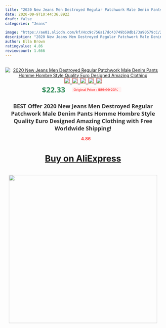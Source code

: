```yaml
---
title: "2020 New Jeans Men Destroyed Regular Patchwork Male Denim Pants Homme Hombre Style Quality Euro Designed Amazing Clothing"
date: 2020-09-9T10:44:36.892Z
draft: false
categories: "Jeans"

image: "https://ae01.alicdn.com/kf/Hcc9c756a17dc43749b59db173a90579cC/2020-New-Jeans-Men-Destroyed-Regular-Patchwork-Male-Denim-Pants-Homme-Hombre-Style-Quality-Euro-Designed.jpg"
description: "2020 New Jeans Men Destroyed Regular Patchwork Male Denim Pants Homme Hombre Style Quality Euro Designed Amazing Clothing"
author: Ella Brown
ratingvalue: 4.86
reviewcount: 1.666
---
```

<br>
<div style="text-align: center;">
<a href="https://s.click.aliexpress.com/e/_AWjwxF" target="_blank" rel="nofollow noopener noreferrer"><img alt="2020 New Jeans Men Destroyed Regular Patchwork Male Denim Pants Homme Hombre Style Quality Euro Designed Amazing Clothing" class="magnifier-image" src="https://ae01.alicdn.com/kf/Hcc9c756a17dc43749b59db173a90579cC/2020-New-Jeans-Men-Destroyed-Regular-Patchwork-Male-Denim-Pants-Homme-Hombre-Style-Quality-Euro-Designed.jpg_640x640.jpg">
<br>
<img style="border:1px solid salmon" src="https://ae01.alicdn.com/kf/Hcc9c756a17dc43749b59db173a90579cC/2020-New-Jeans-Men-Destroyed-Regular-Patchwork-Male-Denim-Pants-Homme-Hombre-Style-Quality-Euro-Designed.jpg_120x120.jpg">&nbsp;&nbsp;<img style="border:1px solid salmon" src="https://ae01.alicdn.com/kf/H80d458db8109406694978e2553ac0f76r/2020-New-Jeans-Men-Destroyed-Regular-Patchwork-Male-Denim-Pants-Homme-Hombre-Style-Quality-Euro-Designed.jpg_120x120.jpg">&nbsp;&nbsp;<img style="border:1px solid salmon" src="https://ae01.alicdn.com/kf/Hd32e397b89a449259cdac34e7a92f2fci/2020-New-Jeans-Men-Destroyed-Regular-Patchwork-Male-Denim-Pants-Homme-Hombre-Style-Quality-Euro-Designed.jpg_120x120.jpg">&nbsp;&nbsp;<img style="border:1px solid salmon" src="https://ae01.alicdn.com/kf/Hc26f6e70b9ca452284e2e80042842a16L/2020-New-Jeans-Men-Destroyed-Regular-Patchwork-Male-Denim-Pants-Homme-Hombre-Style-Quality-Euro-Designed.jpg_120x120.jpg">&nbsp;&nbsp;<img style="border:1px solid salmon" src="https://ae01.alicdn.com/kf/H40fed1c89c314c25b1bb74c5bef9a86dy/2020-New-Jeans-Men-Destroyed-Regular-Patchwork-Male-Denim-Pants-Homme-Hombre-Style-Quality-Euro-Designed.jpg_120x120.jpg"></a></div><br0>
<div style="text-align: center;"><span style="background-color: white; border: 0px; box-sizing: border-box; color: seagreen; display: inline-block; font-family: &quot;open sans&quot; , &quot;arial&quot; , &quot;helvetica&quot; , sans-serif , &quot;heiti&quot;; font-size: 24px; font-stretch: inherit; font-weight: 700; line-height: inherit; margin: 0px 10px 0px 0px; padding: 0px; vertical-align: middle;">$22.33 </span>
<span style="background: rgb(255 , 241 , 241); border-radius: 3px; border: 0px; box-sizing: border-box; color: #ff4747; display: inline-block; font-family: inherit; font-size: 12px; font-stretch: inherit; font-style: inherit; font-variant: inherit; font-weight: 600; line-height: inherit; margin: 0px; padding: 2px 5px; transform: scale(0.9); vertical-align: middle;">Original Price : <b style="text-decoration: line-through;">$29.00 </b> 23%&nbsp;&nbsp;</span></div>
<h1 style="color: #333333; display: inline-block; font-family: &quot;open sans&quot; , &quot;arial&quot; , &quot;helvetica&quot; , sans-serif , &quot;heiti&quot;; font-size: 18px; font-stretch: inherit; font-weight: 700; text-align: center;">BEST Offer 2020 New Jeans Men Destroyed Regular Patchwork Male Denim Pants Homme Hombre Style Quality Euro Designed Amazing Clothing with Free Worldwide Shipping!</h1>
<div style="color: #ff4747; text-align: center;">
<img src="https://4.bp.blogspot.com/-M0ZcTcb-5uY/XleCXlxnR4I/AAAAAAAAAEc/OrjgMkXV1oMQFaCRZj5HQwOCBcu3w1FegCPcBGAYYCw/s1600/star.png" style="height: 15px;">&nbsp;<b>4.86</b></div>
<div class="button_cont" align="center"><a class="buynow_a" href="https://s.click.aliexpress.com/e/_AWjwxF" target="_blank" rel="nofollow noopener noreferrer"><H1>Buy on AliExpress</H1></a></div><br>
<div class="separator" style="clear: both; text-align: center;">
<img src="https://lh3.googleusercontent.com/-pTy5HemUv9M/XlePHvY0dAI/AAAAAAAAAE4/0nX5iRUoIWY8eMW9Dpxeirr157OZliDIgCLcBGAsYHQ/s1600/badge.gif" width="480">
</div>
